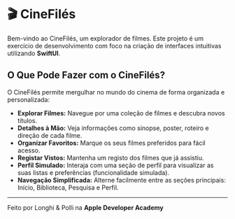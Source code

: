 # 🎬 CineFilés

Bem-vindo ao CineFilés, um explorador de filmes. Este projeto é um exercício de desenvolvimento com foco na criação de interfaces intuitivas utilizando **SwiftUI**.

## O Que Pode Fazer com o CineFilés?

O CineFilés permite mergulhar no mundo do cinema de forma organizada e personalizada:

* **Explorar Filmes:** Navegue por uma coleção de filmes e descubra novos títulos.
* **Detalhes à Mão:** Veja informações como sinopse, poster, roteiro e direção de cada filme.
* **Organizar Favoritos:** Marque os seus filmes preferidos para fácil acesso.
* **Registar Vistos:** Mantenha um registo dos filmes que já assistiu.
* **Perfil Simulado:** Interaja com uma seção de perfil para visualizar as suas listas e preferências (funcionalidade simulada).
* **Navegação Simplificada:** Alterne facilmente entre as seções principais: Início, Biblioteca, Pesquisa e Perfil.

---
Feito por Longhi & Polli na **Apple Developer Academy**
